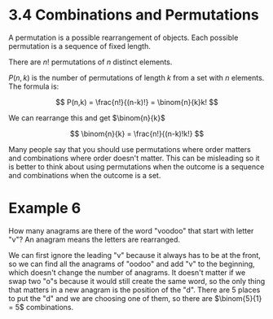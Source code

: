 # 3.4 Combinations and Permutations

A permutation is a possible rearrangement of objects. Each possible permutation
is a sequence of fixed length.

There are $n!$ permutations of $n$ distinct elements.

$P(n,k)$ is the number of permutations of length $k$ from a set with $n$
elements. The formula is:

$$
P(n,k) = \frac{n!}{(n-k)!} = \binom{n}{k}k!
$$

We can rearrange this and get $\binom{n}{k}$

$$
\binom{n}{k} = \frac{n!}{(n-k)!k!}
$$

Many people say that you should use permutations where order matters and
combinations where order doesn't matter. This can be misleading so it is better
to think about using permutations when the outcome is a sequence and
combinations when the outcome is a set.

# Example 6

How many anagrams are there of the word "voodoo" that start with letter "v"? An
anagram means the letters are rearranged.

We can first ignore the leading "v" because it always has to be at the front, so
we can find all the anagrams of "oodoo" and add "v" to the beginning, which
doesn't change the number of anagrams. It doesn't matter if we swap two "o"s
because it would still create the same word, so the only thing that matters in a
new anagram is the position of the "d". There are $5$ places to put the "d" and
we are choosing one of them, so there are $\binom{5}{1} = 5$ combinations.
